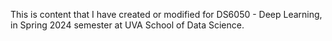 This is content that I have created or modified for DS6050 - Deep Learning, in Spring 2024 semester at UVA School of Data Science.
